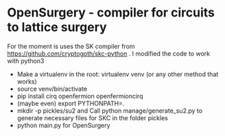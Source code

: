 # OpenSurgery - compiler for circuits to lattice surgery

For the moment is uses the SK compiler from https://github.com/cryptogoth/skc-python . I modified the code to work with python3

* Make a virtualenv in the root: virtualenv venv (or any other method that works)
* source venv/bin/activate
* pip install cirq openfermion openfermioncirq
* (maybe even) export PYTHONPATH=.
* mkdir -p pickles/su2 and Call python manage/generate_su2.py to generate necessary files for SKC in the folder pickles
* python main.py for OpenSurgery